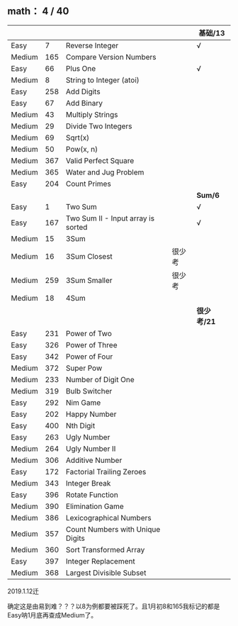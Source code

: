 ## math： 4 / 40

|     |     |     |     |  基础/13  |
| --- | --- | --- | --- | --- |
| Easy |7    |Reverse Integer    ||√|
| Medium |165| Compare Version Numbers |
| Easy |66|  Plus One    ||√|
| Medium |8    |String to Integer (atoi)   |
| Easy |258| Add Digits  |
| Easy |67|  Add Binary  |
| Medium |43|  Multiply Strings    |
| Medium |29|  Divide Two Integers |
| Medium |69|  Sqrt(x) |
| Medium |50|  Pow(x, n)   |
| Medium |367| Valid Perfect Square    |
| Medium |365| Water and Jug Problem   |
| Easy |204| Count Primes    |
|     |     |     |     |  **Sum/6**  |
| Easy |1    |Two Sum    ||√|
| Easy |167| Two Sum II - Input array is sorted ||√|
| Medium |15|  3Sum    |
| Medium |16|  3Sum Closest    |很少考|
| Medium |259| 3Sum Smaller    |很少考|
| Medium |18|  4Sum    |
|     |     |     |     |  **很少考/21**  |
| Easy |231| Power of Two    |
| Easy |326| Power of Three  |
| Easy |342| Power of Four   |
| Medium |372| Super Pow   |
| Medium |233| Number of Digit One |
| Medium |319| Bulb Switcher   |
| Easy |292| Nim Game    |
| Easy |202| Happy Number    |
| Easy |400| Nth Digit   |
| Easy |263| Ugly Number |
| Medium |264| Ugly Number II  |
| Medium |306| Additive Number |
| Easy |172| Factorial Trailing Zeroes   |
| Medium |343| Integer Break   |
| Easy |396| Rotate Function |
| Medium |390| Elimination Game    |
| Medium |386| Lexicographical Numbers |
| Medium |357| Count Numbers with Unique Digits    |
| Medium |360| Sort Transformed Array  |
| Easy |397| Integer Replacement |
| Medium |368| Largest Divisible Subset|

2019.1.12迁

确定这是由易到难？？？以8为例都要被踩死了。且1月初8和165我标记的都是Easy呐1月底再查成Medium了。
